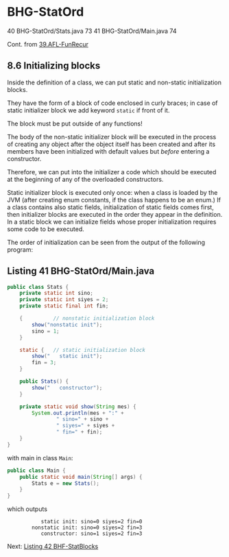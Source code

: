 # BHG-StatOrd
40 BHG-StatOrd/Stats.java 73 41 BHG-StatOrd/Main.java 74

Cont. from [39.AFL-FunRecur](https://github.com/Java-PJATK/39.AFL-FunRecur)  

## 8.6 Initializing blocks  

Inside the definition of a class, we can put static and non-static initialization blocks.   

They have the form of a block of code enclosed in curly braces; in case of static initializer block we add keyword `static` if front of it.  

The block must be put outside of any functions!  

The body of the non-static initializer block will be executed in the process of creating any object after the object itself has been created and after its members have
been initialized with default values but _before_ entering a constructor.  

Therefore, we can put into the initializer a code which should be executed at the beginning of any of the overloaded constructors.  

Static initializer block is executed only once: when a class is loaded by the JVM (after creating enum constants, if the class happens to be an enum.) If a class contains also static fields, initialization of static fields comes first, then initializer blocks are executed in the order they appear in the definition. In a static block we can initialize fields whose proper initialization requires some code to be executed.  

The order of initialization can be seen from the output of the following program:  

## Listing 41 BHG-StatOrd/Main.java  

```java
public class Stats {
    private static int sino;
    private static int siyes = 2;
    private static final int fin;

    {          // nonstatic initialization block
        show("nonstatic init");
        sino = 1;
    }

    static {   // static initialization block
        show("   static init");
        fin = 3;
    }

    public Stats() {
        show("   constructor");
    }

    private static void show(String mes) {
        System.out.println(mes + ":" +
                " sino=" + sino +
                " siyes=" + siyes +
                " fin=" + fin);
    }
}
```
with main in class `Main`:

```java
public class Main {
    public static void main(String[] args) {
        Stats e = new Stats();
    }
}
```

which outputs

```
           static init: sino=0 siyes=2 fin=0
        nonstatic init: sino=0 siyes=2 fin=3
           constructor: sino=1 siyes=2 fin=3
```

Next: [Listing 42 BHF-StatBlocks](https://github.com/Java-PJATK/42.BHF-StatBlocks)  

